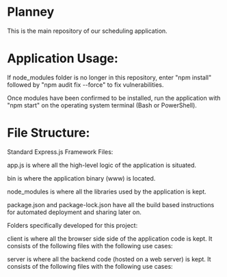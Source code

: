 # Planney

This is the main repository of our scheduling application.

# Application Usage: 

If node_modules folder is no longer in this repository, enter "npm install" followed by "npm audit fix --force" to fix vulnerabilities.

Once modules have been confirmed to be installed, run the application with "npm start" on the operating system terminal (Bash or PowerShell).

# File Structure:

Standard Express.js Framework Files:

app.js is where all the high-level logic of the application is situated.

bin is where the application binary (www) is located.

node_modules is where all the libraries used by the application is kept.

package.json and package-lock.json have all the build based instructions for automated deployment and sharing later on.

Folders specifically developed for this project:

client is where all the browser side side of the application code is kept. It consists of the following files with the following use cases:

server is where all the backend code (hosted on a web server) is kept. It consists of the following files with the following use cases:
